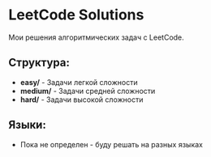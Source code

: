 # LeetCode Solutions
Мои решения алгоритмических задач с LeetCode.

## Структура:
- **easy/** - Задачи легкой сложности
- **medium/** - Задачи средней сложности  
- **hard/** - Задачи высокой сложности

## Языки:
- Пока не определен - буду решать на разных языках


